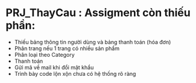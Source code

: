 # PRJ_ThayCau : Assigment còn thiếu phần: 
 - Thiếu bảng thông tin người dùng và bảng thanh toán (hóa đơn)
 - Phân trang nếu 1 trang có nhiều sản phẩm 
 - Phân loại theo Category
 - Thanh toán
 - Gửi mã về mail khi đổi mật khẩu
 - Trình bày code lộn xộn chưa có hệ thống rõ ràng
